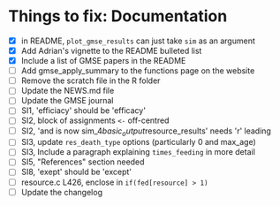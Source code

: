 Things to fix: Documentation
==========================

- [x] in README, `plot_gmse_results` can just take `sim` as an argument
- [x] Add Adrian's vignette to the README bulleted list
- [x] Include a list of GMSE papers in the README
- [ ] Add gmse_apply_summary to the functions page on the website
- [ ] Remove the scratch file in the R folder
- [ ] Update the NEWS.md file
- [ ] Update the GMSE journal
- [ ] SI1, 'efficiacy' should be 'efficacy'
- [ ] SI2, block of assignments `<-` off-centred
- [ ] SI2, 'and is now sim_4$basic_output$resource_results' needs 'r' leading
- [ ] SI3, update `res_death_type` options (particularly 0 and max_age)
- [ ] SI3, Include a paragraph explaining `times_feeding` in more detail
- [ ] SI5, "References" section needed
- [ ] SI8, 'exept' should be 'except'
- [ ] resource.c L426, enclose in `if(fed[resource] > 1)`
- [ ] Update the changelog
